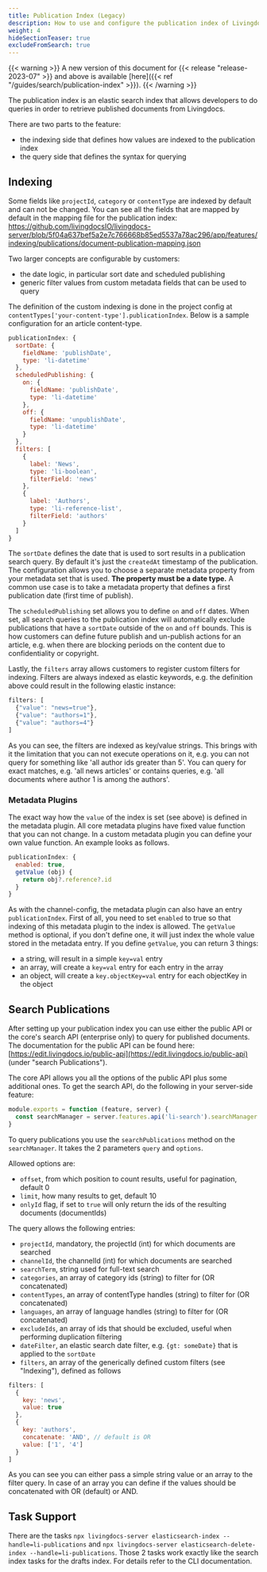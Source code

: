 ```yaml
---
title: Publication Index (Legacy)
description: How to use and configure the publication index of Livingdocs.
weight: 4
hideSectionTeaser: true
excludeFromSearch: true
---
```


{{< warning >}}
A new version of this document for {{< release "release-2023-07" >}} and above is available [here]({{< ref "/guides/search/publication-index" >}}).
{{< /warning >}}

The publication index is an elastic search index that allows developers to do queries in order to retrieve published documents from Livingdocs.

There are two parts to the feature:
- the indexing side that defines how values are indexed to the publication index
- the query side that defines the syntax for querying

## Indexing

Some fields like `projectId`, `category` or `contentType` are indexed by default and can not be changed. You can see all the fields that are mapped by default in the mapping file for the publication index: https://github.com/livingdocsIO/livingdocs-server/blob/5f04a637bef5a2e7c766668b85ed5537a78ac296/app/features/indexing/publications/document-publication-mapping.json

Two larger concepts are configurable by customers:
- the date logic, in particular sort date and scheduled publishing
- generic filter values from custom metadata fields that can be used to query

The definition of the custom indexing is done in the project config at `contentTypes['your-content-type'].publicationIndex`. Below is a sample configuration for an article content-type.

```js
publicationIndex: {
  sortDate: {
    fieldName: 'publishDate',
    type: 'li-datetime'
  },
  scheduledPublishing: {
    on: {
      fieldName: 'publishDate',
      type: 'li-datetime'
    },
    off: {
      fieldName: 'unpublishDate',
      type: 'li-datetime'
    }
  },
  filters: [
    {
      label: 'News',
      type: 'li-boolean',
      filterField: 'news'
    },
    {
      label: 'Authors',
      type: 'li-reference-list',
      filterField: 'authors'
    }
  ]
}
```

The `sortDate` defines the date that is used to sort results in a publication search query. By default it's just the `createdAt` timestamp of the publication. The configuration allows you to choose a separate metadata property from your metadata set that is used. **The property must be a date type.** A common use case is to take a metadata property that defines a first publication date (first time of publish).

The `scheduledPublishing` set allows you to define `on` and `off` dates. When set, all search queries to the publication index will automatically exclude publications that have a `sortDate` outside of the `on` and `off` bounds. This is how customers can define future publish and un-publish actions for an article, e.g. when there are blocking periods on the content due to confidentiality or copyright.

Lastly, the `filters` array allows customers to register custom filters for indexing. Filters are always indexed as elastic keywords, e.g. the definition above could result in the following elastic instance:
```js
filters: [
  {"value": "news=true"},
  {"value": "authors=1"},
  {"value": "authors=4"}
]
```
As you can see, the filters are indexed as key/value strings. This brings with it the limitation that you can not execute operations on it, e.g. you can not query for something like 'all author ids greater than 5'. You can query for exact matches, e.g. 'all news articles' or contains queries, e.g. 'all documents where author 1 is among the authors'.

### Metadata Plugins

The exact way how the `value` of the index is set (see above) is defined in the metadata plugin. All core metadata plugins have fixed value function that you can not change. In a custom metadata plugin you can define your own value function. An example looks as follows.
```js
publicationIndex: {
  enabled: true,
  getValue (obj) {
    return obj?.reference?.id
  }
}
```
As with the channel-config, the metadata plugin can also have an entry `publicationIndex`.
First of all, you need to set `enabled` to true so that indexing of this metadata plugin to the index is allowed. The `getValue` method is optional, if you don't define one, it will just index the whole value stored in the metadata entry.
If you define `getValue`, you can return 3 things:

- a string, will result in a simple `key=val` entry
- an array, will create a `key=val` entry for each entry in the array
- an object, will create a `key.objectKey=val` entry for each objectKey in the object

## Search Publications

After setting up your publication index you can use either the public API or the core's search API (enterprise only) to query for published documents. The documentation for the public API can be found here: [https://edit.livingdocs.io/public-api](https://edit.livingdocs.io/public-api) \(under "search Publications"\).

The core API allows you all the options of the public API plus some additional ones. To get the search API, do the following in your server-side feature:
```js
module.exports = function (feature, server) {
  const searchManager = server.features.api('li-search').searchManager
}
```

To query publications you use the `searchPublications` method on the `searchManager`. It takes the 2 parameters `query` and `options`.

Allowed options are:
- `offset`, from which position to count results, useful for pagination, default 0
- `limit`, how many results to get, default 10
- `onlyId` flag, if set to `true` will only return the ids of the resulting documents (documentIds)

The query allows the following entries:
- `projectId`, mandatory, the projectId (int) for which documents are searched
- `channelId`, the channelId (int) for which documents are searched
- `searchTerm`, string used for full-text search
- `categories`, an array of category ids (string) to filter for (OR concatenated)
- `contentTypes`, an array of contentType handles (string) to filter for (OR concatenated)
- `languages`, an array of language handles (string) to filter for (OR concatenated)
- `excludeIds`, an array of ids that should be excluded, useful when performing duplication filtering
- `dateFilter`, an elastic search date filter, e.g. `{gt: someDate}` that is applied to the `sortDate`
- `filters`, an array of the generically defined custom filters (see "Indexing"), defined as follows

```js
filters: [
  {
    key: 'news',
    value: true
  },
  {
    key: 'authors',
    concatenate: 'AND', // default is OR
    value: ['1', '4']
  }
]
```

As you can see you can either pass a simple string value or an array to the filter query. In case of an array you can define if the values should be concatenated with OR (default) or AND.

## Task Support

There are the tasks `npx livingdocs-server elasticsearch-index --handle=li-publications` and `npx livingdocs-server elasticsearch-delete-index --handle=li-publications`. Those 2 tasks work exactly like the search index tasks for the drafts index. For details refer to the CLI documentation.
